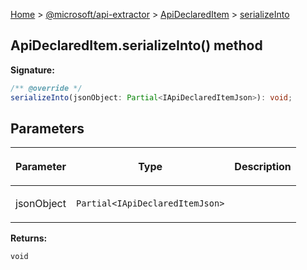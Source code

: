 [Home](./index) &gt; [@microsoft/api-extractor](./api-extractor.md) &gt; [ApiDeclaredItem](./api-extractor.apideclareditem.md) &gt; [serializeInto](./api-extractor.apideclareditem.serializeinto.md)

## ApiDeclaredItem.serializeInto() method


<b>Signature:</b>

```typescript
/** @override */
serializeInto(jsonObject: Partial<IApiDeclaredItemJson>): void;
```

## Parameters

|  <p>Parameter</p> | <p>Type</p> | <p>Description</p> |
|  --- | --- | --- |
|  <p>jsonObject</p> | <p>`Partial<IApiDeclaredItemJson>`</p> |  |

<b>Returns:</b>

`void`

